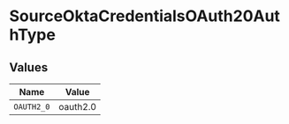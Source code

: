 # SourceOktaCredentialsOAuth20AuthType


## Values

| Name       | Value      |
| ---------- | ---------- |
| `OAUTH2_0` | oauth2.0   |